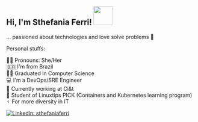 <h2> Hi, I'm Sthefania Ferri! <img src="https://media2.giphy.com/media/v1.Y2lkPTc5MGI3NjExdDVtNXNzZTh5NWg5bXN5amhseWRsY3FmajIxN25kZmwzNm50bjhhZiZlcD12MV9pbnRlcm5hbF9naWZfYnlfaWQmY3Q9Zw/bQ810KMQMmovfb0EVo/giphy.gif" width="50"></h2>

... passioned about technologies and love solve problems 🐶

Personal stuffs:

🙇‍♀️ Pronouns: She/Her \
🇧🇷  I'm from Brazil \
👩‍🎓 Graduated in Computer Science \
💻 I'm a DevOps/SRE Engineer \
💼 Currently working at Ci&t \
📌 Student of Linuxtips PICK (Containers and Kubernetes learning program) \
♀️ For more diversity in IT


[![Linkedin: sthefaniaferri](https://img.shields.io/badge/-sthefaniaferri-blue?style=flat-square&logo=Linkedin&logoColor=white&link=https://www.linkedin.com/in/sthefaniaferri/)](https://www.linkedin.com/in/sthefaniaferri/)
